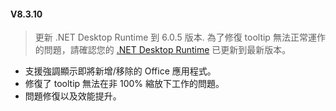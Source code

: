 #### V8.3.10

> 更新 .NET Desktop Runtime 到 6.0.5 版本.
> 為了修復 tooltip 無法正常運作的問題，請確認您的 [.NET Desktop Runtime](https://dotnet.microsoft.com/en-us/download/dotnet/6.0) 已更新到最新版本。

- 支援強調顯示即將新增/移除的 Office 應用程式。
- 修復了 tooltip 無法在非 100% 縮放下工作的問題。
- 問題修復以及效能提升。
